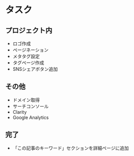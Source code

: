 # タスク

## プロジェクト内

- ロゴ作成
- ページネーション
- メタタグ設定
- タグページ作成
- SNSシェアボタン追加

## その他

- ドメイン取得
- サーチコンソール
- Clarity
- Google Analytics

## 完了

- 「この記事のキーワード」セクションを詳細ページに追加
